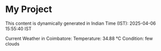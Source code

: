 # My Project

This content is dynamically generated in Indian Time (IST): 2025-04-06 15:55:40 IST


Current Weather in Coimbatore:
Temperature: 34.88 °C
Condition: few clouds
